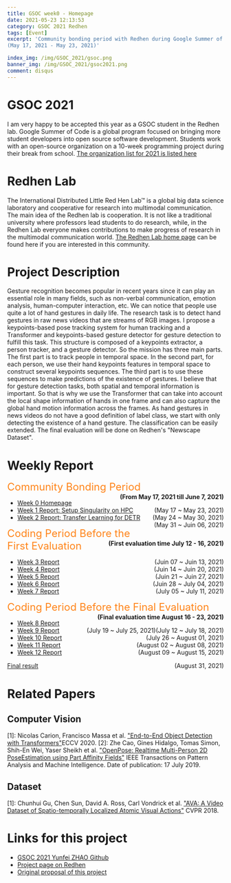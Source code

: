 ```yaml
---
title: GSOC week0 - Homepage
date: 2021-05-23 12:13:53
category: GSOC 2021 Redhen
tags: [Event]
excerpt: 'Community bonding period with Redhen during Google Summer of Code 2021. An introduction to the GSOC, Redhen, and my project.
(May 17, 2021 - May 23, 2021)'

index_img: /img/GSOC_2021/gsoc.png
banner_img: /img/GSOC_2021/gsoc2021.png
comment: disqus
---
```

# GSOC 2021
I am very happy to be accepted this year as a GSOC student in the Redhen lab. Google Summer of Code is a global program focused on bringing more student developers into open source software development. Students work with an open-source organization on a 10-week programming project during their break from school. [The organization list for 2021 is listed here](https://summerofcode.withgoogle.com/organizations/?sp-page=3) 

# Redhen Lab
The International Distributed Little Red Hen Lab™ is a global big data science laboratory and cooperative for research into multimodal communication. The main idea of the Redhen lab is cooperation. It is not like a traditional university where professors lead students to do research, while, in the Redhen Lab everyone makes contributions to make progress of research in the multimodal communication world. [The Redhen Lab home page](https://www.redhenlab.org/home) can be found here if you are interested in this community.

# Project Description
Gesture recognition becomes popular in recent years since it can play an essential role in many fields, such as non-verbal communication, emotion analysis, human-computer interaction, etc.  We can notice that people use quite a lot of hand gestures in daily life. The research task is to detect hand gestures in raw news videos that are streams of RGB images. I propose a keypoints-based pose tracking system for human tracking and a Transformer and keypoints-based gesture detector for gesture detection to fulfill this task. This structure is composed of a keypoints extractor, a person tracker, and a gesture detector. So the mission has three main parts. The first part is to track people in temporal space.  In the second part, for each person, we use their hand keypoints features in temporal space to construct several keypoints sequences. The third part is to use these sequences to make predictions of the existence of gestures. I believe that for gesture detection tasks, both spatial and temporal information is important. So that is why we use the Transformer that can take into account the local shape information of hands in one frame and can also capture the global hand motion information across the frames. As hand gestures in news videos do not have a good definition of label class, we start with only detecting the existence of a hand gesture. The classification can be easily extended. The final evaluation will be done on Redhen's "Newscape Dataset".

# Weekly Report
<p>
    <a style="color:#FF851B ;font-size: 24px;">Community Bonding Period</a> 
    <a style="float: right;font-weight: bold;">(From May 17, 2021 till June 7, 2021)</a>
</p>

* [Week 0 Homepage](/2021/05/23/GSOC0-homepage/) <a style="float: right;">(May 17 ~ May 23, 2021)</a>
* [Week 1 Report: Setup Singularity on HPC](/2021/05/30/GSOC1-singularity/) <a style="float: right;">(May 24 ~ May 30, 2021)</a>
* [Week 2 Report: Transfer Learning for DETR](/2021/06/06/GSOC2-Transfer-Learning/) <a style="float: right;">(May 31 ~ Juin 06, 2021)</a>

<p>
    <a style="color:#FF851B ;font-size: 24px;">Coding Period Before the First Evaluation</a> 
    <a style="float: right;font-weight: bold;">(First evaluation time July 12 - 16, 2021)</a>
</p>

* [Week 3 Report]() <a style="float: right;">(Juin 07 ~ Juin 13, 2021)</a>
* [Week 4 Report]() <a style="float: right;">(Juin 14 ~ Juin 20, 2021)</a>
* [Week 5 Report](/2021/06/23/GSOC5-schema-conversation-with-linguists/) <a style="float: right;">(Juin 21 ~ Juin 27, 2021)</a>
* [Week 6 Report]() <a style="float: right;">(Juin 28 ~ July 04, 2021)</a>
* [Week 7 Report]() <a style="float: right;">(July 05 ~ July 11, 2021)</a>

<p>
    <a style="color:#FF851B ;font-size: 24px;">Coding Period Before the Final Evaluation</a> 
    <a style="float: right;font-weight: bold;">(Final evaluation time August 16 - 23, 2021)</a>
</p>

* [Week 8 Report]() <a style="float: right;">(July 12 ~ July 18, 2021)</a>
* [Week 9 Report]() <a style="float: right;">(July 19 ~ July 25, 2021)</a>
* [Week 10 Report]() <a style="float: right;">(July 26 ~ August 01, 2021)</a>
* [Week 11 Report]() <a style="float: right;">(August 02 ~ August 08, 2021)</a>
* [Week 12 Report]() <a style="float: right;">(August 09 ~ August 15, 2021)</a>

[Final result](/2021/08/22/GSOC-final-2021/) <a style="float: right;">(August 31, 2021)</a>

# Related Papers
## Computer Vision
[1]: Nicolas Carion, Francisco Massa et al. ["End-to-End Object Detection with Transformers"](https://www.ecva.net/papers/eccv_2020/papers_ECCV/papers/123460205.pdf)ECCV 2020.
[2]: Zhe Cao, Gines Hidalgo, Tomas Simon,  Shih-En Wei, Yaser Sheikh et al. ["OpenPose: Realtime Multi-Person 2D PoseEstimation using Part Affinity Fields"](https://ieeexplore.ieee.org/document/8765346) IEEE Transactions on Pattern Analysis and Machine Intelligence.  Date of publication: 17 July 2019.

## Dataset
[1]:  Chunhui Gu, Chen Sun, David A. Ross, Carl Vondrick et al. ["AVA: A Video Dataset of Spatio-temporally Localized Atomic Visual Actions"](https://openaccess.thecvf.com/content_cvpr_2018/papers/Gu_AVA_A_Video_CVPR_2018_paper.pdf) CVPR 2018.


# Links for this project
* [GSOC 2021 Yunfei ZHAO Github](https://github.com/YunfeiZHAO/gsoc-redhen-2021)
* [Project page on Redhen](https://www.redhenlab.org/summer-of-code/red-hen-lab-gsoc-2021-projects)
* [Original proposal of this project](https://www.overleaf.com/read/jwnknydxtpdh)